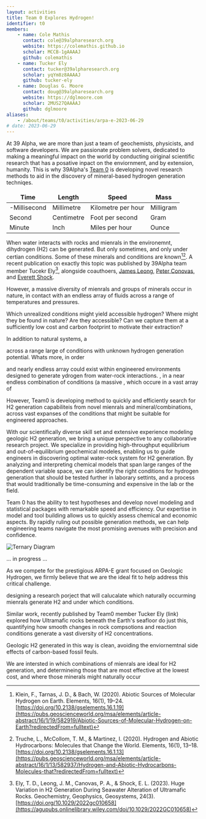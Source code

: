 ```yaml
---
layout: activities
title: Team 0 Explores Hydrogen!
identifier: t0
members:
    - name: Cole Mathis
      contact: cole@39alpharesearch.org
      website: https://colemathis.github.io
      scholar: MCCB-1gAAAAJ
      github: colemathis
    - name: Tucker Ely
      contact: tucker@39alpharesearch.org
      scholar: yqYm8z8AAAAJ
      github: tucker-ely
    - name: Douglas G. Moore
      contact: doug@39alpharesearch.org
      website: https://dglmoore.com
      scholar: 2MUS27QAAAAJ
      github: dglmoore
aliases:
    - /about/teams/t0/activities/arpa-e-2023-06-29
# date: 2023-06-29
---
```


At 39 Alpha, we are more than just a team of geochemists, physicists, and software developers. We are passionate problem solvers, dedicated to making a meaningful impact on the world by conducting oiriginal scientific research that has a posative inpact on the enviornment, and by extension, humanity. This is why 39Alpha's [Team 0](/team) is developing novel research methods to aid in the discovery of mineral-based hydrogen generation techniqes.

<style>
td, th {
   border: none!important;
}
</style>


| Time         | Length        | Speed              | Mass         |
| ------------ | ------------- | ------------------ | ------------ |
| -Millisecond | Millimetre    | Kilometre per hour | Milligram    |
| Second       | Centimetre    | Foot per second    | Gram         |
| Minute       | Inch          | Miles per hour     | Ounce        |

When water interacts with rocks and mienrals in the environemnt, dihydrogen (H2) can be generated. But only sometimes, and only under certian conditions. Some of these minerals and conditions are known[^1][^2]. A recent publication on exactly this topic was published by 39Alpha team member Tucekr Ely[^3], alongside coauthoers, [James Leong](https://scholar.google.com/citations?user=Ma72boEAAAAJ&hl=en), [Peter Conovas](https://scholar.google.com/citations?user=Keg4MF4AAAAJ&hl=en), and [Everett Shock](https://scholar.google.com/citations?user=KDZS9jgAAAAJ&hl=en).



However, a massive diversity of mienrals and groups of minerals occur in nature, in contact with an endless array of fluids across a range of temperatures and pressures.

Which unrealized conditions might yield accessible hydrogen? Where might they be found in nature? Are they accessible? Can we capture them at a sufficiently low cost and carbon footprint to motivate their extraction?



In addition to natural systems, a

across a range large of conditions with unknown hydrogen generation potential. Whats more, in order 


and nearly endless array could exist within engineered environments designed to generate ydrogen from water-rock interactions. 
, in a near endless combination of conditions (a massive , which occure in a vast array of 


However, Team0 is developing method to quickly and efficiently search for H2 generation capabiliteis from novel mienrals and mineral/combinations, across vast expanses of the conditions that might be suitable for engineered approaches.


With our scientifically diverse skill set and extensive experience modeling geologic H2 generation, we bring a unique perspective to any collaborative research project. We specialize in providing high-throughput equilibrium and out-of-equilibrium geochemical modeles, enabling us to guide engineers in discovering optimal water-rock system for H2 generation. By analyzing and interpreting chemical models that span large ranges of the dependent variable space, we can identify the right conditions for hydrogen generation that should be tested further in laborary settints, and a process that would traditionally be time-consuming and expensive in the lab or the field.

Team 0 has the ability to test hypotheses and develop novel modeling and statistical packages with remarkable speed and efficiency. Our expertise in model and tool building allows us to quickly assess chemical and economic aspects. By rapidly ruling out possible generation methods, we can help engineering teams navigate the most promising avenues with precision and confidence.

![Ternary Diagram](/2023-06-29-arpa-e/120_ternary.png)


... in progress ...

As we compete for the prestigious ARPA-E grant focused on Geologic Hydrogen, we firmly believe that we are the ideal fit to help address this critical challenge.

designing a research porject that will calucalate which naturally occurming mienrals generate H2 and under which conditions. 


Similar work, recently published by Team0 member Tucker Ely (link) explored how Ultramafic rocks
beneath the Earth's seafloor do just this, quantifying how smooth changes in rock compsotions and
reaction conditions generate a vast diversity of H2 concentrations.

Geologic H2 generated in this way is clean, avoiding the enviornemtnal side effects of carbon-based
fossil feuls.

We are intersted in which combinations of mienrals are ideal for H2 generation, and determineing
those that are most effective at the lowest cost, and where those minerals might naturally occur

[^1]: Klein, F., Tarnas, J. D., & Bach, W. (2020). Abiotic Sources of Molecular Hydrogen on Earth. Elements, 16(1), 19–24.  
[https://doi.org/10.2138/gselements.16.1.19](https://pubs.geoscienceworld.org/msa/elements/article-abstract/16/1/19/582919/Abiotic-Sources-of-Molecular-Hydrogen-on-Earth?redirectedFrom=fulltext)

[^2]: Truche, L., McCollom, T. M., & Martinez, I. (2020). Hydrogen and Abiotic Hydrocarbons: Molecules that Change the World. Elements, 16(1), 13–18.  
[https://doi.org/10.2138/gselements.16.1.13](https://pubs.geoscienceworld.org/msa/elements/article-abstract/16/1/13/582937/Hydrogen-and-Abiotic-Hydrocarbons-Molecules-that?redirectedFrom=fulltext)

[^3]: Ely, T. D., Leong, J. M., Canovas, P. A., & Shock, E. L. (2023). Huge Variation in H2 Generation During Seawater Alteration of Ultramafic Rocks. Geochemistry, Geophysics, Geosystems, 24(3).  
[https://doi.org/10.1029/2022gc010658](https://agupubs.onlinelibrary.wiley.com/doi/10.1029/2022GC010658)
